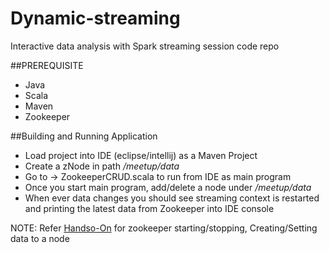 # Dynamic-streaming
Interactive data analysis with Spark streaming session code repo

##PREREQUISITE

* Java
* Scala
* Maven
* Zookeeper

##Building and Running Application

 * Load project into IDE (eclipse/intellij) as a Maven Project
 * Create a zNode in path */meetup/data*
 * Go to -> ZookeeperCRUD.scala to run from IDE as main program
 * Once you start main program, add/delete a node under */meetup/data*
 * When ever data changes you should see streaming context is restarted and printing the latest data from Zookeeper into IDE console
 
 NOTE: Refer [Handso-On](https://github.com/Shasidhar/dynamic-streaming/blob/streaming-listener/src/main/resources/handson.sh) for zookeeper starting/stopping, Creating/Setting data to a node
 
